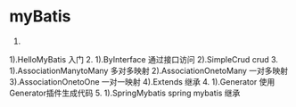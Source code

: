 # myBatis
1.
1).HelloMyBatis 入门
2.
1).ByInterface 通过接口访问
2).SimpleCrud crud
3.
1).AssociationManytoMany 多对多映射
2).AssociationOnetoMany 一对多映射
3).AssociationOnetoOne 一对一映射
4).Extends 继承
4.
1).Generator 使用Generator插件生成代码
5.
1).SpringMybatis spring mybatis 继承

